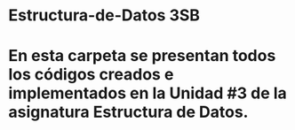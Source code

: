 # Estructura-de-Datos 3SB
# En esta carpeta se presentan todos los códigos creados e implementados en la Unidad #3 de la asignatura Estructura de Datos.
